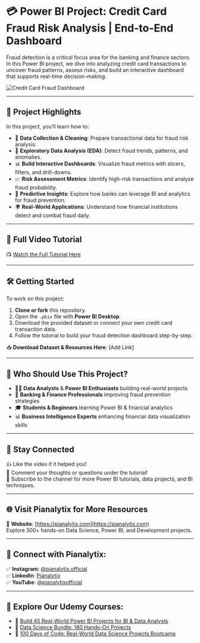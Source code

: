 # 💳 Power BI Project: Credit Card Fraud Risk Analysis | End-to-End Dashboard

Fraud detection is a critical focus area for the banking and finance sectors. In this Power BI project, we dive into analyzing credit card transactions to uncover fraud patterns, assess risks, and build an interactive dashboard that supports real-time decision-making.

![Credit Card Fraud Dashboard](https://github.com/your-username/your-repo-name/blob/main/fraud-dashboard.png?raw=true)

---

## 🚀 Project Highlights

In this project, you’ll learn how to:
- 🧹 **Data Collection & Cleaning**: Prepare transactional data for fraud risk analysis.
- 🔎 **Exploratory Data Analysis (EDA)**: Detect fraud trends, patterns, and anomalies.
- 📊 **Build Interactive Dashboards**: Visualize fraud metrics with slicers, filters, and drill-downs.
- 📈 **Risk Assessment Metrics**: Identify high-risk transactions and analyze fraud probability.
- 🤖 **Predictive Insights**: Explore how banks can leverage BI and analytics for fraud prevention.
- 🌍 **Real-World Applications**: Understand how financial institutions detect and combat fraud daily.

---

## 🎥 Full Video Tutorial

📺 [Watch the Full Tutorial Here](https://youtu.be/pR2P4JbLXEE)

---

## 🛠 Getting Started

To work on this project:
1. **Clone or fork** this repository.
2. Open the `.pbix` file with **Power BI Desktop**.
3. Download the provided dataset or connect your own credit card transaction data.
4. Follow the tutorial to build your fraud detection dashboard step-by-step.

📥 **Download Dataset & Resources Here**: [Add Link]

---

## 🎯 Who Should Use This Project?

- 🧑‍💻 **Data Analysts** & **Power BI Enthusiasts** building real-world projects
- 🏦 **Banking & Finance Professionals** improving fraud prevention strategies
- 🎓 **Students & Beginners** learning Power BI & financial analytics
- 📊 **Business Intelligence Experts** enhancing financial data visualization skills  

---

## 📢 Stay Connected

👍 Like the video if it helped you!  
💬 Comment your thoughts or questions under the tutorial!  
🔔 Subscribe to the channel for more Power BI tutorials, data projects, and BI techniques.

---

## 🌐 Visit Pianalytix for More Resources

🔗 **Website**: [https://pianalytix.com](https://pianalytix.com)  
Explore 300+ hands-on Data Science, Power BI, and Development projects.

---

## 📲 Connect with Pianalytix:

✅ **Instagram**: [@pianalytix.official](https://www.instagram.com/pianalytix.official/)  
✅ **LinkedIn**: [Pianalytix](https://www.linkedin.com/company/pianalytix/)  
✅ **YouTube**: [@pianalytixofficial](https://m.youtube.com/@pianalytixofficial)

---

## 📘 Explore Our Udemy Courses:

- 📌 [Build 45 Real-World Power BI Projects for BI & Data Analysts](https://www.udemy.com/course/data-analytics-course-power-bi-tableau/?couponCode=NOV2024)  
- 📌 [Data Science Bundle: 180 Hands-On Projects](https://www.udemy.com/course/data-science-projects-mastering-the-real-life-analytics/?couponCode=NOV2024)  
- 📌 [100 Days of Code: Real-World Data Science Projects Bootcamp](https://www.udemy.com/course/hands-on-data-science-build-real-world-projects/?couponCode=NOV2024)
